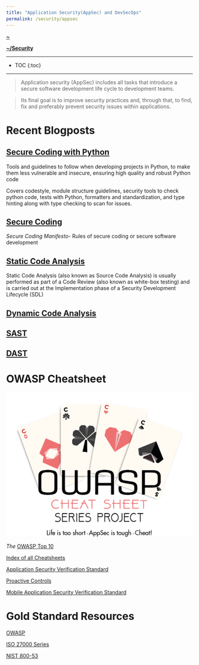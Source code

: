 ```yaml
---
title: "Application Security(AppSec) and DevSecOps"
permalink: /security/appsec
---
```


**[~](../../README.md)**

**[~/Security](../security.md)**

---

- TOC
  {:toc}

---

> Application security (AppSec) includes all tasks that introduce a secure software development life cycle to development teams.

> Its final goal is to improve security practices and, through that, to find, fix and preferably prevent security issues within applications.

# Recent Blogposts

## [Secure Coding with Python](AppSec/secure_coding_python.md)

Tools and guidelines to follow when developing projects in Python, to make them less vulnerable and insecure, ensuring high quality and robust Python code

Covers codestyle, module structure guidelines, security tools to check python code, tests with Python, formatters and standardization, and type hinting along with type checking to scan for issues.

## [Secure Coding](AppSec/secure_coding.md)

*Secure Coding Manifesto*- Rules of secure coding or secure software development

## [Static Code Analysis](AppSec/static_analysis.md)

Static Code Analysis (also known as Source Code Analysis) is usually performed as part of a Code Review (also known as white-box testing) and is carried out at the Implementation phase of a Security Development Lifecycle (SDL)

## [Dynamic Code Analysis](AppSec/dynamic_analysis.md)

## [SAST](AppSec/sast.md)

## [DAST](AppSec/dast.md)

# OWASP Cheatsheet

![](AppSec/res/assets/Preface_Cheatsheet_Logo.png)

_The_ [OWASP Top 10](AppSec/res/IndexTopTen.html)

[Index of all Cheatsheets](AppSec/res/Glossary.html)

[Application Security Verification Standard](AppSec/res/IndexASVS.html)

[Proactive Controls](AppSec/res/IndexProactiveControls.html)

[ Mobile Application Security Verification Standard](AppSec/res/IndexMASVS.html)

# Gold Standard Resources

[OWASP](https://owasp.org/)

[ISO 27000 Series](http://www.27000.org/)

[NIST 800-53](https://en.wikipedia.org/wiki/NIST_Special_Publication_800-53)
